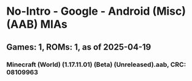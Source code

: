 # No-Intro - Google - Android (Misc) (AAB) MIAs
## Games: 1, ROMs: 1, as of 2025-04-19

### Minecraft (World) (1.17.11.01) (Beta) (Unreleased).aab, CRC: 08109963
